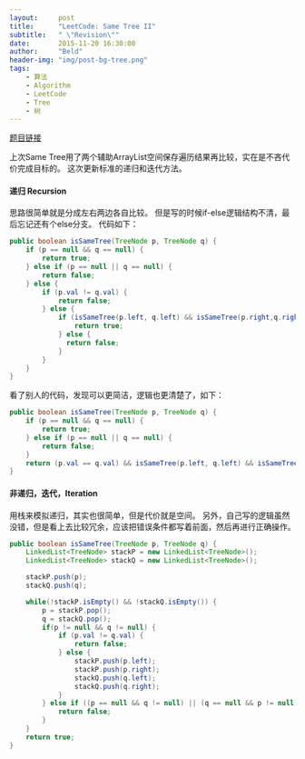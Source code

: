 ```yaml
---
layout:     post
title:      "LeetCode: Same Tree II"
subtitle:   " \"Revision\""
date:       2015-11-20 16:30:00
author:     "Beld"
header-img: "img/post-bg-tree.png"
tags:
    - 算法
    - Algorithm
    - LeetCode
    - Tree
    - 树
---
```


[题目链接](https://leetcode.com/problems/same-tree/)

上次Same Tree用了两个辅助ArrayList空间保存遍历结果再比较，实在是不吝代价完成目标的。
这次更新标准的递归和迭代方法。

#### 递归 Recursion

思路很简单就是分成左右两边各自比较。
但是写的时候if-else逻辑结构不清，最后忘记还有个else分支。
代码如下：

```java
public boolean isSameTree(TreeNode p, TreeNode q) {
    if (p == null && q == null) {
        return true;
    } else if (p == null || q == null) {
        return false;
    } else {
        if (p.val != q.val) {
            return false;
        } else {
            if (isSameTree(p.left, q.left) && isSameTree(p.right,q.right)) {
                return true;
            } else {
              return false;
            }
        }
    }
}
```
看了别人的代码，发现可以更简洁，逻辑也更清楚了，如下：

```java
public boolean isSameTree(TreeNode p, TreeNode q) {
    if (p == null && q == null) {
        return true;
    } else if (p == null || q == null) {
        return false;
    }
    return (p.val == q.val) && isSameTree(p.left, q.left) && isSameTree(p.right,q.right);
}
```

#### 非递归，迭代，Iteration

用栈来模拟递归，其实也很简单，但是代价就是空间。
另外，自己写的逻辑虽然没错，但是看上去比较冗余，应该把错误条件都写着前面，然后再进行正确操作。
```java
public boolean isSameTree(TreeNode p, TreeNode q) {
    LinkedList<TreeNode> stackP = new LinkedList<TreeNode>();
    LinkedList<TreeNode> stackQ = new LinkedList<TreeNode>();

    stackP.push(p);
    stackQ.push(q);

    while(!stackP.isEmpty() && !stackQ.isEmpty()) {
        p = stackP.pop();
        q = stackQ.pop();
        if(p != null && q != null) {
            if (p.val != q.val) {
                return false;
            } else {
                stackP.push(p.left);
                stackP.push(p.right);
                stackQ.push(q.left);
                stackQ.push(q.right);
            }
        } else if ((p == null && q != null) || (q == null && p != null)) {
            return false;
        }
    }
    return true;
}
```
